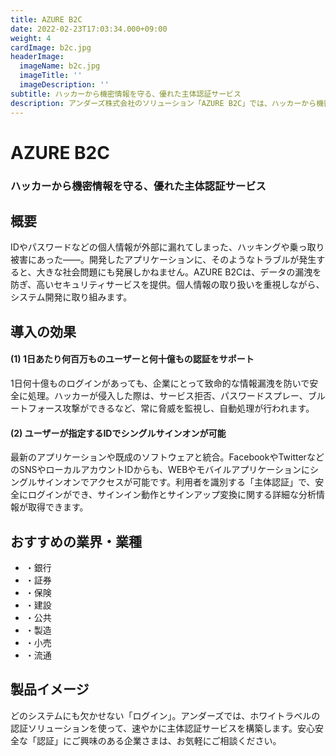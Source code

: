 ```yaml
---
title: AZURE B2C
date: 2022-02-23T17:03:34.000+09:00
weight: 4
cardImage: b2c.jpg
headerImage:
  imageName: b2c.jpg
  imageTitle: ''
  imageDescription: ''
subtitle: ハッカーから機密情報を守る、優れた主体認証サービス
description: アンダーズ株式会社のソリューション「AZURE B2C」では、ハッカーから機密情報を守る、優れた主体認証サービスをご提供します。ホワイトラベルの認証ソリューションを使って、速やかに主体認証サービスを構築します。安心安全な「認証」にご興味のある企業様は、お気軽にご相談ください。
---
```

# AZURE B2C

### ハッカーから機密情報を守る、優れた主体認証サービス



## 概要

IDやパスワードなどの個人情報が外部に漏れてしまった、ハッキングや乗っ取り被害にあった――。開発したアプリケーションに、そのようなトラブルが発生すると、大きな社会問題にも発展しかねません。AZURE B2Cは、データの漏洩を防ぎ、高いセキュリティサービスを提供。個人情報の取り扱いを重視しながら、システム開発に取り組みます。



## 導入の効果

#### (1) 1日あたり何百万ものユーザーと何十億もの認証をサポート

1日何十億ものログインがあっても、企業にとって致命的な情報漏洩を防いで安全に処理。ハッカーが侵入した際は、サービス拒否、パスワードスプレー、ブルートフォース攻撃ができるなど、常に脅威を監視し、自動処理が行われます。

#### (2) ユーザーが指定するIDでシングルサインオンが可能

最新のアプリケーションや既成のソフトウェアと統合。FacebookやTwitterなどのSNSやローカルアカウントIDからも、WEBやモバイルアプリケーションにシングルサインオンでアクセスが可能です。利用者を識別する「主体認証」で、安全にログインができ、サインイン動作とサインアップ変換に関する詳細な分析情報が取得できます。



## おすすめの業界・業種

* ・銀行
* ・証券
* ・保険
* ・建設
* ・公共
* ・製造
* ・小売
* ・流通



## 製品イメージ

どのシステムにも欠かせない「ログイン」。アンダーズでは、ホワイトラベルの認証ソリューションを使って、速やかに主体認証サービスを構築します。安心安全な「認証」にご興味のある企業さまは、お気軽にご相談ください。